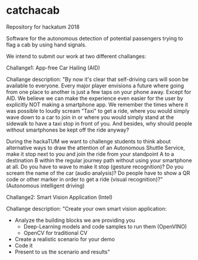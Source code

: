 # catchacab
Repository for hackatum 2018

Software for the autonomous detection of potential passengers trying to flag a cab by using hand signals.

We intend to submit our work at two different challanges:

Challange1: App-free Car Hailing (AID)

Challange description: "By now it's clear that self-driving cars will soon be available to everyone. Every major player envisions a future where going from one place to another is just a few taps on your phone away. Except for AID. We believe we can make the experience even easier for the user by explicitly NOT making a smartphone app. We remember the times where it was possible to loudly scream "Taxi" to get a ride, where you would simply wave down to a car to join in or where you would simply stand at the sidewalk to have a taxi stop in front of you. And besides, why should people without smartphones be kept off the ride anyway?

During the hackaTUM we want to challenge students to think about alternative ways to draw the attention of an Autonomous Shuttle Service, make it stop next to you and join the ride from your standpoint A to a destination B within the regular journey path without using your smartphone at all. Do you have to wave to make it stop (gesture recognition)? Do you scream the name of the car (audio analysis)? Do people have to show a QR code or other marker in order to get a ride (visual recognition)?" (Autonomous intelligent driving)

Challange2: Smart Vision Application (Intel)

Challange description: 
"Create your own smart vision application:

- Analyze the building blocks we are providing you
    - Deep-Learning models and code samples to run them (OpenVINO)
    - OpenCV for traditional CV
- Create a realistic scenario for your demo
- Code it
- Present to us the scenario and results"
